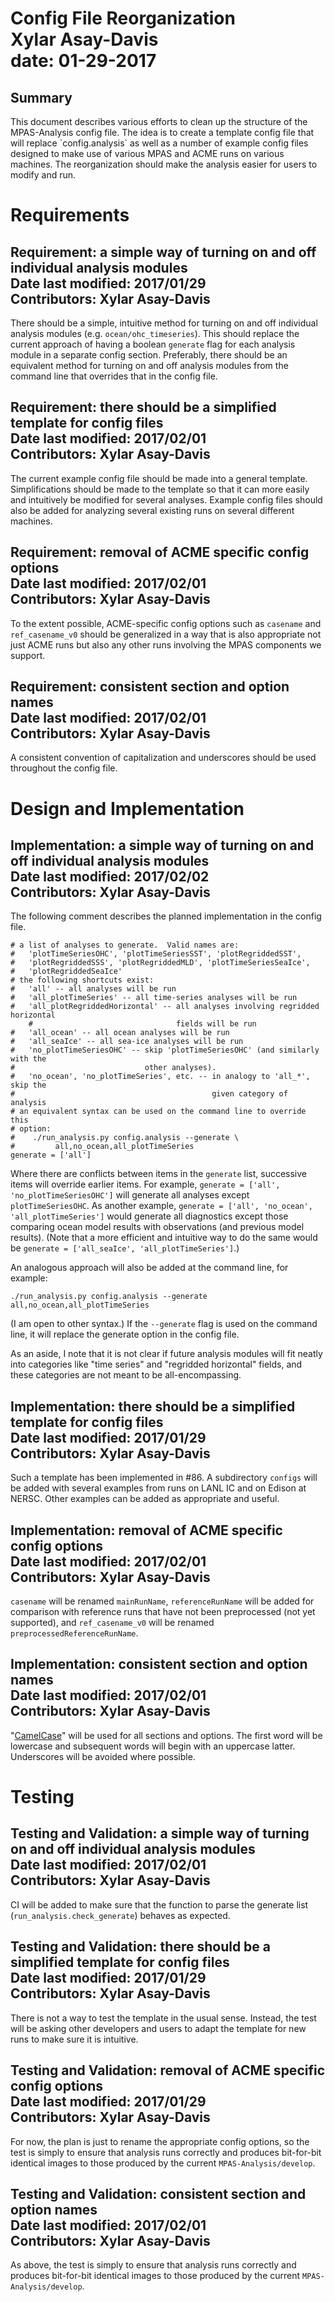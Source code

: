 <h1> Config File Reorganization <br>
Xylar Asay-Davis<br>
date: 01-29-2017<br>
</h1>
<h2> Summary </h2>
This document describes various efforts to clean up the structure of the MPAS-Analysis config file.  The idea is to create a template config file that will replace `config.analysis` as well as a number of example config files designed to make use of various MPAS and ACME runs on various machines.  The reorganization should make the analysis easier for users to modify and run.

<h1> Requirements </h1>

<h2> Requirement: a simple way of turning on and off individual analysis modules <br>
Date last modified: 2017/01/29 <br>
Contributors: Xylar Asay-Davis
</h2>

There should be a simple, intuitive method for turning on and off individual analysis modules (e.g. `ocean/ohc_timeseries`).  This should replace the current approach of having a boolean `generate` flag for each analysis module in a separate config section.  Preferably, there should be an equivalent method for turning on and off analysis modules from the command line that overrides that in the config file.

<h2> Requirement: there should be a simplified template for config files <br>
Date last modified: 2017/02/01 <br>
Contributors: Xylar Asay-Davis
</h2>

The current example config file should be made into a general template.  Simplifications should be made to the template so that it can more easily and intuitively be modified for several analyses.  Example config files should also be added for analyzing several existing runs on several different machines.

<h2> Requirement: removal of ACME specific config options <br>
Date last modified: 2017/02/01 <br>
Contributors: Xylar Asay-Davis
</h2>

To the extent possible, ACME-specific config options such as `casename` and `ref_casename_v0` should be generalized in a way that is also appropriate not just ACME runs but also any other runs involving the MPAS components we support.

<h2> Requirement: consistent section and option names <br>
Date last modified: 2017/02/01 <br>
Contributors: Xylar Asay-Davis
</h2>

A consistent convention of capitalization and underscores should be used throughout the config file.


<h1> Design and Implementation </h1>

<h2> Implementation: a simple way of turning on and off individual analysis modules <br>
Date last modified: 2017/02/02 <br>
Contributors: Xylar Asay-Davis
</h2>

The following comment describes the planned implementation in the config file.
```
# a list of analyses to generate.  Valid names are:
#   'plotTimeSeriesOHC', 'plotTimeSeriesSST', 'plotRegriddedSST', 
#   'plotRegriddedSSS', 'plotRegriddedMLD', 'plotTimeSeriesSeaIce', 
#   'plotRegriddedSeaIce'
# the following shortcuts exist:
#   'all' -- all analyses will be run
#   'all_plotTimeSeries' -- all time-series analyses will be run
#   'all_plotRegriddedHorizontal' -- all analyses involving regridded horizontal
    #                                fields will be run
#   'all_ocean' -- all ocean analyses will be run
#   'all_seaIce' -- all sea-ice analyses will be run
#   'no_plotTimeSeriesOHC' -- skip 'plotTimeSeriesOHC' (and similarly with the
#                             other analyses).
#   'no_ocean', 'no_plotTimeSeries', etc. -- in analogy to 'all_*', skip the 
#                                            given category of analysis
# an equivalent syntax can be used on the command line to override this
# option:
#    ./run_analysis.py config.analysis --generate \
#         all,no_ocean,all_plotTimeSeries
generate = ['all']
```
Where there are conflicts between items in the `generate` list, successive items will override earlier items.  For example, `generate = ['all', 'no_plotTimeSeriesOHC']` will generate all analyses except `plotTimeSeriesOHC`.  As another example, `generate = ['all', 'no_ocean', 'all_plotTimeSeries']` would generate all diagnostics except those comparing ocean model results with observations (and previous model results).  (Note that a more efficient and intuitive way to do the same would be `generate = ['all_seaIce', 'all_plotTimeSeries']`.)

An analogous approach will also be added at the command line, for example:
```
./run_analysis.py config.analysis --generate all,no_ocean,all_plotTimeSeries
```
(I am open to other syntax.)  If the `--generate` flag is used on the command line, it will replace the generate option in the config file.

As an aside, I note that it is not clear if future analysis modules will fit neatly into categories like "time series" and "regridded horizontal" fields, and these categories are not meant to be all-encompassing.

<h2> Implementation: there should be a simplified template for config files <br>
Date last modified: 2017/01/29 <br>
Contributors: Xylar Asay-Davis
</h2>

Such a template has been implemented in #86.  A subdirectory `configs` will be added with several examples from runs on LANL IC and on Edison at NERSC.  Other examples can be added as appropriate and useful.

<h2> Implementation: removal of ACME specific config options <br>
Date last modified: 2017/02/01 <br>
Contributors: Xylar Asay-Davis
</h2>

`casename` will be renamed `mainRunName`, `referenceRunName` will be added for comparison with reference runs that have not been preprocessed (not yet supported), and `ref_casename_v0` will be renamed `preprocessedReferenceRunName`.

<h2> Implementation: consistent section and option names <br>
Date last modified: 2017/02/01 <br>
Contributors: Xylar Asay-Davis
</h2>

"[CamelCase](https://en.wikipedia.org/wiki/Camel_case)" will be used for all sections and options.  The first word will be lowercase and subsequent words will begin with an uppercase latter.  Underscores will be avoided where possible.


<h1> Testing </h1>

<h2> Testing and Validation: a simple way of turning on and off individual analysis modules <br>
Date last modified: 2017/02/01 <br>
Contributors: Xylar Asay-Davis
</h2>

CI will be added to make sure that the function to parse the generate list (`run_analysis.check_generate`) behaves as expected.

<h2> Testing and Validation: there should be a simplified template for config files <br>
Date last modified: 2017/01/29 <br>
Contributors: Xylar Asay-Davis
</h2>

There is not a way to test the template in the usual sense.  Instead, the test will be asking other developers and users to adapt the template for new runs to make sure it is intuitive.

<h2> Testing and Validation: removal of ACME specific config options <br>
Date last modified: 2017/01/29 <br>
Contributors: Xylar Asay-Davis
</h2>

For now, the plan is just to rename the appropriate config options, so the test is simply to ensure that analysis runs correctly and produces bit-for-bit identical images to those produced by the current `MPAS-Analysis/develop`.


<h2> Testing and Validation: consistent section and option names <br>
Date last modified: 2017/02/01 <br>
Contributors: Xylar Asay-Davis
</h2>

As above, the test is simply to ensure that analysis runs correctly and produces bit-for-bit identical images to those produced by the current `MPAS-Analysis/develop`.


